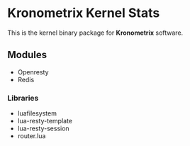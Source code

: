 # Kronometrix Kernel Stats #

This is the kernel binary package for **Kronometrix** software. 

## Modules ##

 * Openresty
 * Redis


### Libraries ###

 * luafilesystem
 * lua-resty-template
 * lua-resty-session
 * router.lua

